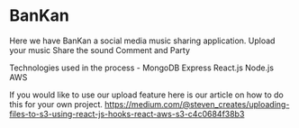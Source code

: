 # BanKan

Here we have BanKan a social media music sharing application.
Upload your music
Share the sound
Comment and Party


Technologies used in the process -
MongoDB
Express
React.js
Node.js
AWS

If you would like to use our upload feature here is our article on how to do this for your own project.
https://medium.com/@steven_creates/uploading-files-to-s3-using-react-js-hooks-react-aws-s3-c4c0684f38b3
